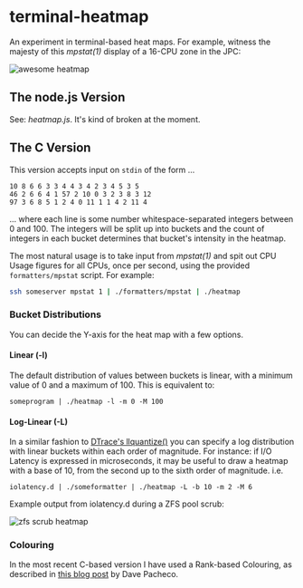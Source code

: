 # terminal-heatmap

An experiment in terminal-based heat maps.  For example, witness
the majesty of this _mpstat(1)_ display of a 16-CPU zone in the JPC:

![awesome heatmap](http://i.imgur.com/23Yps0g.png)

## The node.js Version

See: _heatmap.js_.  It's kind of broken at the moment.

## The C Version

This version accepts input on ```stdin``` of the form ...

```
10 8 6 6 3 3 4 4 3 4 2 3 4 5 3 5
46 2 6 6 4 1 57 2 10 0 3 2 3 8 3 12
97 3 6 8 5 1 2 4 0 11 1 1 4 2 11 4
```

... where each line is some number whitespace-separated integers between
0 and 100.  The integers will be split up into buckets and the count of
integers in each bucket determines that bucket's intensity in the
heatmap.

The most natural usage is to take input from _mpstat(1)_ and spit out
CPU Usage figures for all CPUs, once per second, using the provided
```formatters/mpstat``` script.  For example:

```bash
ssh someserver mpstat 1 | ./formatters/mpstat | ./heatmap
```

### Bucket Distributions

You can decide the Y-axis for the heat map with a few options.

#### Linear (-l)

The default distribution of values between buckets is linear, with a
minimum value of 0 and a maximum of 100.  This is equivalent to:

```
someprogram | ./heatmap -l -m 0 -M 100
```

#### Log-Linear (-L)

In a similar fashion to
[DTrace's llquantize()](http://dtrace.org/blogs/bmc/2011/02/08/llquantize/)
you can specify a log distribution with linear buckets within each order
of magnitude.  For instance: if I/O Latency is expressed in
microseconds, it may be useful to draw a heatmap with a base of 10, from
 the second up to the sixth order of magnitude.  i.e.

```
iolatency.d | ./someformatter | ./heatmap -L -b 10 -m 2 -M 6
```

Example output from iolatency.d during a ZFS pool scrub:

![zfs scrub heatmap](http://i.imgur.com/WqodZ9F.png)

### Colouring

In the most recent C-based version I have used a Rank-based Colouring, as
described in
[this blog post](http://dtrace.org/blogs/dap/2011/06/20/heatmap-coloring/)
by Dave Pacheco.
